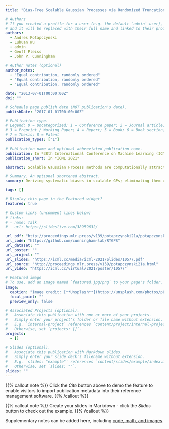 ```yaml
---
title: "Bias-Free Scalable Gaussian Processes via Randomized Truncations"

# Authors
# If you created a profile for a user (e.g. the default `admin` user), write the username (folder name) here
# and it will be replaced with their full name and linked to their profile.
authors:
  - Andres Potapczynski
  - Luhuan Wu
  - admin
  - Geoff Pleiss
  - John P. Cunningham

# Author notes (optional)
author_notes:
  - "Equal contribution, randomly ordered"
  - "Equal contribution, randomly ordered"
  - "Equal contribution, randomly ordered"

date: "2013-07-01T00:00:00Z"
doi: ""

# Schedule page publish date (NOT publication's date).
publishDate: "2017-01-01T00:00:00Z"

# Publication type.
# Legend: 0 = Uncategorized; 1 = Conference paper; 2 = Journal article;
# 3 = Preprint / Working Paper; 4 = Report; 5 = Book; 6 = Book section;
# 7 = Thesis; 8 = Patent
publication_types: ["1"]

# Publication name and optional abbreviated publication name.
publication: In *38th International Conference on Machine Learning (ICML 2021)*
publication_short: In *ICML 2021*

abstract: Scalable Gaussian Process methods are computationally attractive, yet introduce modeling biases that require rigorous study. This paper analyzes two common techniques: early truncated conjugate gradients (CG) and random Fourier features (RFF). We find that both methods introduce a systematic bias on the learned hyperparameters: CG tends to underfit while RFF tends to overfit. We address these issues using randomized truncation estimators that eliminate bias in exchange for increased variance. In the case of RFF, we show that the bias-to-variance conversion is indeed a trade-off: the additional variance proves detrimental to optimization. However, in the case of CG, our unbiased learning procedure meaningfully outperforms its biased counterpart with minimal additional computation.

# Summary. An optional shortened abstract.
summary: Deriving systematic biases in scalable GPs; eliminating them using Russian-Roulette estimators.

tags: []

# Display this page in the Featured widget?
featured: true

# Custom links (uncomment lines below)
# links:
# - name: Talk
#   url: https://slideslive.com/38959632/

url_pdf: "http://proceedings.mlr.press/v139/potapczynski21a/potapczynski21a.pdf"
url_code: "https://github.com/cunningham-lab/RTGPS"
url_dataset: ""
url_poster: ""
url_project: ""
url_slides: "https://icml.cc/media/icml-2021/Slides/10577.pdf"
url_source: "http://proceedings.mlr.press/v139/potapczynski21a.html"
url_video: "https://icml.cc/virtual/2021/poster/10577"

# Featured image
# To use, add an image named `featured.jpg/png` to your page's folder.
image:
  caption: "Image credit: [**Unsplash**](https://unsplash.com/photos/pLCdAaMFLTE)"
  focal_point: ""
  preview_only: false

# Associated Projects (optional).
#   Associate this publication with one or more of your projects.
#   Simply enter your project's folder or file name without extension.
#   E.g. `internal-project` references `content/project/internal-project/index.md`.
#   Otherwise, set `projects: []`.
projects:
  - []

# Slides (optional).
#   Associate this publication with Markdown slides.
#   Simply enter your slide deck's filename without extension.
#   E.g. `slides: "example"` references `content/slides/example/index.md`.
#   Otherwise, set `slides: ""`.
slides: ""
---
```


{{% callout note %}}
Click the _Cite_ button above to demo the feature to enable visitors to import publication metadata into their reference management software.
{{% /callout %}}

{{% callout note %}}
Create your slides in Markdown - click the _Slides_ button to check out the example.
{{% /callout %}}

Supplementary notes can be added here, including [code, math, and images](https://wowchemy.com/docs/writing-markdown-latex/).
